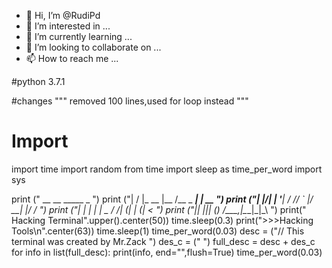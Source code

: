 - 👋 Hi, I’m @RudiPd
- 👀 I’m interested in ...
- 🌱 I’m currently learning ...
- 💞️ I’m looking to collaborate on ...
- 📫 How to reach me ...

<!---
RudiPd/RudiPd is a ✨ special ✨ repository because its `README.md` (this file) appears on your GitHub profile.
You can click the Preview link to take a look at your changes.
--->
#python 3.7.1

#changes
"""
removed 100 lines,used for loop instead
"""


# Import
import time
import random
from time import sleep as time_per_word
import sys

print (" __  __            _____          _     ")
print ("|  \/  |_ __      |__  /__ _  ___| | __ ")
print ("| |\/| | '__|       / // _` |/ __| |/ / ")
print ("| |  | | |     _   / /| (_| | (__|   <  ")
print ("|_|  |_|_|    (_) /____\__,_|\___|_|\_\ ")
print(" Hacking Terminal".upper().center(50))
time.sleep(0.3)
print(">>>Hacking Tools\n".center(63))
time.sleep(1)
time_per_word(0.03)
desc = ("// This terminal was created by Mr.Zack ")
des_c = (" ")
full_desc = desc + des_c
for info in list(full_desc):
    print(info, end="",flush=True)
    time_per_word(0.03)
